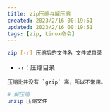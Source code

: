 ```yaml
---
title: zip压缩与解压缩
created: 2023/2/16 00:19:51
updated: 2023/2/16 00:19:51
tags: [zip, Linux命令]
---
```


```bash
zip [-r] 压缩后的文件名 文件或目录
```

- `-r`：压缩目录

```ad-note
压缩比并没有 `gzip` 高，所以不常用。
```

```bash
# 解压缩
unzip 压缩文件
```